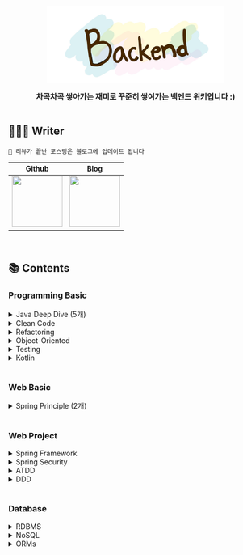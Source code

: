 


<p align="center">
    <img src="Backend.png" width="70%" height="70%"/>
</p>

<div align="center" style="font-size: 15px; font-weight: bold">차곡차곡 쌓아가는 재미로 꾸준히 쌓여가는 백엔드 위키입니다 :)</div>

<br>

## 👨🏻‍💻 Writer
`📢 리뷰가 끝난 포스팅은 블로그에 업데이트 됩니다`

| Github | Blog |
|------|-----|
 [<img src="https://avatars.githubusercontent.com/u/59248326?v=4" width="100" height="100">](https://github.com/giibeom) | [<img src="https://tistory4.daumcdn.net/tistory/4721195/attach/dccf747a6e634069b0f964abd1f324f1" width="100" height="100">](https://beomdrive.tistory.com/) |


<br>

## 📚 Contents

### Programming Basic
<details>
<summary>Java Deep Dive (5개)</summary>
<div markdown="1">

#### Java의 정석
1. [Java, 그 속으로](Java/Java의%20정석/Java,%20그%20속으로.md)
2. [객체 지향, 그 속으로](Java/Java의%20정석/객체%20지향,%20그%20속으로.md)
3. [변수와 메서드, 그 속으로](Java/Java의%20정석/변수와%20메서드,%20그%20속으로.md)
4. [오버로딩&오버라이딩 그리고 상속, 그 속으로](Java/Java의%20정석/오버로딩&오버라이딩%20그리고%20상속,%20그%20속으로.md)


#### Java 8
1. [함수형인터페이스와 람다, 그 속으로](Java/Java8/함수형인터페이스와%20람다,%20그%20속으로.md)


#### 이펙티브 자바


</div>
</details>


<details>
<summary>Clean Code</summary>
<div markdown="1">

</div>
</details>

<details>
<summary>Refactoring</summary>
<div markdown="1">

</div>
</details>

<details>
<summary>Object-Oriented</summary>
<div markdown="1">

</div>
</details>


<details>
<summary>Testing</summary>
<div markdown="1">

</div>
</details>

<details>
<summary>Kotlin</summary>
<div markdown="1">


</div>
</details>


<br>

### Web Basic

<details>
<summary>Spring Principle (2개)</summary>
<div markdown="1">

1. [MVC 패턴, 그 속으로](SpringPrinciple/MVC%20패턴,%20그%20속으로.md)
2. [Spring 웹 MVC, 그 속으로](SpringPrinciple/Spring%20웹%20MVC,%20그%20속으로.md)

</div>
</details>

<br>

### Web Project

<details>
<summary>Spring Framework</summary>
<div markdown="1">

</div>
</details>

<details>
<summary>Spring Security</summary>
<div markdown="1">

</div>
</details>

<details>
<summary>ATDD</summary>
<div markdown="1">

</div>
</details>

<details>
<summary>DDD</summary>
<div markdown="1">

</div>
</details>

<br>

### Database

<details>
<summary>RDBMS</summary>
<div markdown="1">

</div>
</details>

<details>
<summary>NoSQL</summary>
<div markdown="1">

</div>
</details>

<details>
<summary>ORMs</summary>
<div markdown="1">

</div>
</details>
